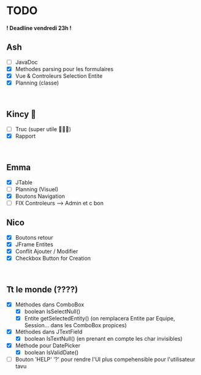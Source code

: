# TODO

#### ! Deadline vendredi 23h !

## Ash

- [ ] JavaDoc
- [X] Methodes parsing pour les formulaires
- [X] Vue & Controleurs Selection Entite
- [X] Planning (classe)

<br>

## Kincy 💯

- [ ] Truc (super utile 💯💯💯)
- [X] Rapport

<br>

## Emma

- [X] JTable
- [ ] Planning (Visuel)
- [X] Boutons Navigation
- [ ] FIX Controleurs --> Admin et c bon

## Nico

- [X] Boutons retour
- [X] JFrame Entites
- [X] Conflit Ajouter / Modifier
- [X] Checkbox Button for Creation

<br>

## Tt le monde (????)

- [x] Méthodes dans ComboBox
    - [x] boolean IsSelectNull()
    - [x] Entite getSelectedEntity() (on remplacera Entite par Equipe, Session... dans les ComboBox propices)

- [x] Méthodes dans JTextField
    - [x] boolean IsTextNull() (en prenant en compte les char invisibles)

- [x] Méthode pour DatePicker
    - [x] boolean IsValidDate()

- [ ] Bouton 'HELP' '?' pour rendre l'UI plus compehensible pour l'utilisateur tavu
